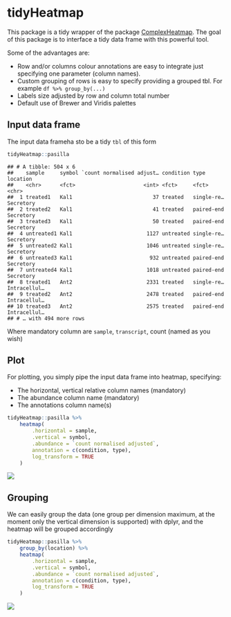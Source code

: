 tidyHeatmap
================

This package is a tidy wrapper of the package
[ComplexHeatmap](https://bioconductor.org/packages/release/bioc/html/ComplexHeatmap.html).
The goal of this package is to interface a tidy data frame with this
powerful tool.

Some of the advantages are:

  - Row and/or columns colour annotations are easy to integrate just
    specifying one parameter (column names).
  - Custom grouping of rows is easy to specify providing a grouped tbl.
    For example `df %>% group_by(...)`
  - Labels size adjusted by row and column total number
  - Default use of Brewer and Viridis palettes

## Input data frame

The input data frameha sto be a tidy `tbl` of this form

``` r
tidyHeatmap::pasilla
```

    ## # A tibble: 504 x 6
    ##    sample     symbol `count normalised adjust… condition type       location    
    ##    <chr>      <fct>                      <int> <fct>     <fct>      <chr>       
    ##  1 treated1   Kal1                          37 treated   single-re… Secretory   
    ##  2 treated2   Kal1                          41 treated   paired-end Secretory   
    ##  3 treated3   Kal1                          50 treated   paired-end Secretory   
    ##  4 untreated1 Kal1                        1127 untreated single-re… Secretory   
    ##  5 untreated2 Kal1                        1046 untreated single-re… Secretory   
    ##  6 untreated3 Kal1                         932 untreated paired-end Secretory   
    ##  7 untreated4 Kal1                        1018 untreated paired-end Secretory   
    ##  8 treated1   Ant2                        2331 treated   single-re… Intracellul…
    ##  9 treated2   Ant2                        2478 treated   paired-end Intracellul…
    ## 10 treated3   Ant2                        2575 treated   paired-end Intracellul…
    ## # … with 494 more rows

Where mandatory column are `sample`, `transcript`, count (named as you
wish)

## Plot

For plotting, you simply pipe the input data frame into heatmap,
specifying:

  - The horizontal, vertical relative column names (mandatory)
  - The abundance column name (mandatory)
  - The annotations column name(s)

<!-- end list -->

``` r
tidyHeatmap::pasilla %>%
    heatmap(
        .horizontal = sample,
        .vertical = symbol,
        .abundance = `count normalised adjusted`,
        annotation = c(condition, type),
        log_transform = TRUE
    )
```

![](README_files/figure-gfm/unnamed-chunk-3-1.png)<!-- -->

## Grouping

We can easily group the data (one group per dimension maximum, at the
moment only the vertical dimension is supported) with dplyr, and the
heatmap will be grouped accordingly

``` r
tidyHeatmap::pasilla %>%
    group_by(location) %>%
    heatmap(
        .horizontal = sample,
        .vertical = symbol,
        .abundance = `count normalised adjusted`,
        annotation = c(condition, type),
        log_transform = TRUE
    )
```

![](README_files/figure-gfm/unnamed-chunk-4-1.png)<!-- -->
